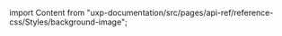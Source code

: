 
import Content from "uxp-documentation/src/pages/api-ref/reference-css/Styles/background-image";

<Content query="product=photoshop"/>
